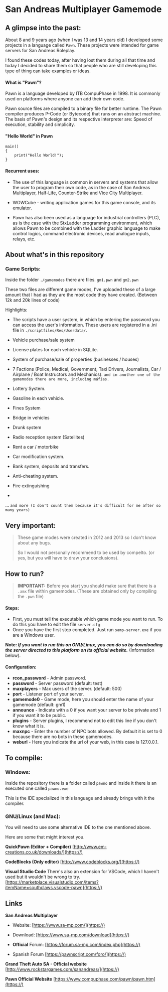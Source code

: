 # San Andreas Multiplayer Gamemode


## A glimpse into the past:

About 8 and 9 years ago (when I was 13 and 14 years old) I developed some projects in a language called ``Pawn``. These projects were intended for game servers for San Andreas Roleplay.

I found these codes today, after having lost them during all that time and today I decided to share them so that people who are still developing this type of thing can take examples or ideas.

#### What is "Pawn"?

Pawn is a language developed by ITB CompuPhase in 1998. It is commonly used on platforms where anyone can add their own code.

Pawn source files are compiled to a binary file for better runtime. The Pawn compiler produces P-Code (or Bytecode) that runs on an abstract machine. The basis of Pawn's design and its respective interpreter are: Speed of execution, stability and simplicity.

#### "Hello World" in Pawn
```
main()
{
    print("Hello World!");
}
```

#### Recurrent uses:
- The use of this language is common in servers and systems that allow the user to program their own code, as in the case of San Andreas Multiplayer, Half-Life, Counter-Strike and Vice City Multiplayer.

- WOWCube - writing application games for this game console, and its emulator.

- Pawn has also been used as a language for industrial controllers (PLC), as is the case with the StxLadder programming environment, which allows Pawn to be combined with the Ladder graphic language to make control logics, command electronic devices, read analogue inputs, relays, etc.

## About what's in this repository

### Game Scripts:

Inside the folder ``./gamemodes`` there are files. ``gm1.pwn`` and ``gm2.pwn``

These two files are different game modes, I've uploaded these of a large amount that I had as they are the most code they have created. (Between 12k and 20k lines of code)

Highlights:
- The scripts have a user system, in which by entering the password you can access the user's information. These users are registered in a .ini file in ``./scriptfiles/Res/Userdata/``.

- Vehicle purchase/sale system
- License plates for each vehicle in SQLite.
- System of purchase/sale of properties (businesses / houses)
- 7 Factions (Police, Medical, Government, Taxi Drivers, Journalists, Car / Airplane / Boat Instructors and Mechanics). `and in another one of the gamemodes there are more, including máfias.`
- Lottery System.
- Gasoline in each vehicle.
- Fines System
- Bridge in vehicles
- Drunk system
- Radio reception system (Satellites)
- Rent a car / motorbike
- Car modification system.
- Bank system, deposits and transfers.
- Anti-cheating system.
- Fire extinguishing
-
... `and more (I don't count them because it's difficult for me after so many years)`

## Very important:
> These game modes were created in 2012 and 2013 so I don't know about any bugs.
>  
> So I would not personally recommend to be used by compelto. (or yes, but you will have to draw your conclusions).


## How to run?
> **IMPORTANT:** Before you start you should make sure that there is a `.amx` file within gamemodes. (These are obtained only by compiling the `.pwn` file)
>

#### Steps:
- First, you must tell the executable which game mode you want to run. To do this you have to edit the file ``server.cfg``
- Once you have the first step completed. Just run ``samp-server.exe`` if you are a Windows user.

**Note: *If you want to run this on GNU/Linux, you can do so by downloading the server directed to this platform on its official website.*** (Information below).

#### Configuration:
- **rcon_password** - Admin password.
- **password** - Server password (default: test)
- **maxplayers** - Max users of the server. (default: 500)
- **port** - Listener port of your server.
- **gamemode0** - Game mode, here you should enter the name of your gamemode (default: gm1)
- **announce** - Indicate with a 0 if you want your server to be private and 1 if you want it to be public.
- **plugins** - Server plugins, I recommend not to edit this line if you don't know what it is.
- **maxnpc** - Enter the number of NPC bots allowed. By default it is set to 0 because there are no bots in these gamemodes.
- **weburl** - Here you indicate the url of your web, in this case is 127.0.0.1.

## To compile:

### Windows:
Inside the repository there is a folder called ``pawno`` and inside it there is an executed one called ``pawno.exe``

This is the IDE specialized in this language and already brings with it the compiler.

### GNU/Linux (and Mac):
You will need to use some alternative IDE to the one mentioned above.

Here are some that might interest you.

**QuickPawn (Editor + Compiler)**
[http://www.em-creations.co.uk/downloads/](https://)

**CodeBlocks (Only editor)**
[http://www.codeblocks.org/](https://)

**Visual Studio Code**
There's also an extension for VSCode, which I haven't used but it wouldn't be wrong to try.
[https://marketplace.visualstudio.com/items?itemName=southclaws.vscode-pawn](https://)

## Links

**San Andreas Multiplayer**

- Website:
[https://www.sa-mp.com/](https://)

- Download:
[https://www.sa-mp.com/download](https://)

- **Official** Forum:
[https://forum.sa-mp.com/index.php](https://)

- Spanish Forum
[https://pawnscript.com/foro/](https://)

**Grand Theft Auto SA - Official website**
[http://www.rockstargames.com/sanandreas/](https://)

**Pawn Official Website**
[https://www.compuphase.com/pawn/pawn.htm](https://)
